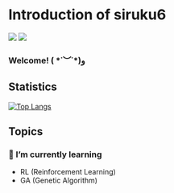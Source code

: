 # Introduction of siruku6

![](https://komarev.com/ghpvc/?username=siruku6&color=brightgreen)
[![](https://img.shields.io/stackexchange/stackoverflow/r/8674852?label=StackOverflow&logo=stack-overflow&style=flat&color=orange)](https://stackoverflow.com/users/8674852/siruku6)

### Welcome! ( \*˙︶˙\*)و

## Statistics

[![Top Langs](https://github-readme-stats.vercel.app/api/top-langs/?username=siruku6&hide=jupyter%20notebook&theme=tokyonight&layout=compact)](https://github.com/anuraghazra/github-readme-stats)

## Topics

### 🌱 I’m currently learning

- RL (Reinforcement Learning)
- GA (Genetic Algorithm)

<!--
**siruku6/siruku6** is a ✨ _special_ ✨ repository because its `README.md` (this file) appears on your GitHub profile.

Here are some ideas to get you started:

- 🔭 I’m currently working on ...
- 🌱 I’m currently learning ...
- 👯 I’m looking to collaborate on ...
- 🤔 I’m looking for help with ...
- 💬 Ask me about ...
- 📫 How to reach me: ...
- 😄 Pronouns: ...
- ⚡ Fun fact: ...
-->
